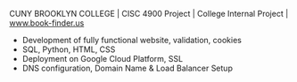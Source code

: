 
CUNY BROOKLYN COLLEGE  |  CISC 4900 Project  | College Internal Project | www.book-finder.us


- Development of fully functional website, validation, cookies
- SQL, Python, HTML, CSS
- Deployment on Google Cloud Platform, SSL
- DNS configuration, Domain Name & Load Balancer Setup
